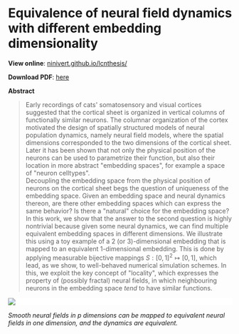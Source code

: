 # Equivalence of neural field dynamics with different embedding dimensionality

**View online**: [ninivert.github.io/lcnthesis/](https://ninivert.github.io/lcnthesis/)

**Download PDF**: [here](https://github.com/ninivert/lcnthesis/blob/master/docs/Equivalence-of-neural-field-dynamics-with-different-embedding-dimensionality.pdf)

**Abstract**

> Early recordings of cats' somatosensory and visual cortices suggested that the cortical sheet is organized in vertical columns of functionally similar neurons.
The columnar organization of the cortex motivated the design of spatially structured models of neural population dynamics, namely neural field models, where the spatial dimensions corresponded to the two dimensions of the cortical sheet.
Later it has been shown that not only the physical position of the neurons can be used to parametrize their function, but also their location in more abstract "embedding spaces", for example a space of "neuron celltypes".<br>
  Decoupling the embedding space from the physical position of neurons on the cortical sheet begs the question of uniqueness of the embedding space. Given an embedding space and neural dynamics thereon, are there other embedding spaces which can express the same behavior? Is there a "natural" choice for the embedding space?<br>
  In this work, we show that the answer to the second question is highly nontrivial because given some neural dynamics, we can find multiple equivalent embedding spaces in different dimensions. We illustrate this using a toy example of a 2 (or 3)-dimensional embedding that is mapped to an equivalent 1-dimensional embedding. This is done by applying measurable bijective mappings $S : [0,1]^2 \mapsto [0,1]$, which lead, as we show, to well-behaved numerical simulation schemes. In this, we exploit the key concept of "locality", which expresses the property of (possibly fractal) neural fields, in which neighbouring neurons in the embedding space *tend* to have similar functions.


<img src="https://ninivert.github.io/lcnthesis/chapters/figures/fig-cover.svg" style="max-width: 800px; background-color: #ffffff; display: block; margin-left: auto; margin-right: auto">

*Smooth neural fields in p dimensions can be mapped to equivalent neural fields in one dimension, and the dynamics are equivalent.*
